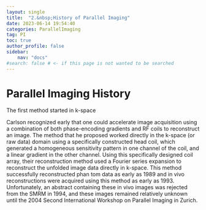 ```yaml
---
layout: single
title:  "2.&nbsp;History of Parallel Imaging"
date: 2023-06-14 19:54:40
categories: ParallelImaging
tag: PI
toc: true
author_profile: false
sidebar:
    nav: "docs"
#search: false # <- if this page is not wanted to be searched
---
```


# Parallel Imaging History

The first method started in k-space

Carlson recognized early that one could accelerate image acquisition using a combination of both phase-encoding gradients and RF coils to reconstruct an image. The method that he proposed worked directly in the k-space (or raw data) domain using a specifically constructed head coil, which generated a homogeneous sensitivity pattern in one channel of the coil, and a linear gradient in the other channel. Using this specifically designed coil array, their reconstruction method used a Fourier series expansion to reconstruct the unfolded image data directly in k-space. This method successfully reconstructed phan tom data as early as 1989 and in vivo reconstructions were acquired using this method as early as 1993. Unfortunately, an abstract containing these in vivo images was rejected from the SMRM in 1994, and these images remained relatively unknown until the 2004 Second International Workshop on Parallel Imaging in Zurich.